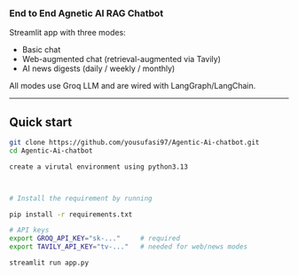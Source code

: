 ### End to End Agnetic AI RAG Chatbot



Streamlit app with three modes:

* Basic chat  
* Web-augmented chat (retrieval-augmented via Tavily)  
* AI news digests (daily / weekly / monthly)

All modes use Groq LLM and are wired with LangGraph/LangChain.

---

## Quick start

```bash
git clone https://github.com/yousufasi97/Agentic-Ai-chatbot.git
cd Agentic-Ai-chatbot

create a virutal environment using python3.13 



# Install the requirement by running

pip install -r requirements.txt

# API keys
export GROQ_API_KEY="sk-..."     # required
export TAVILY_API_KEY="tv-..."   # needed for web/news modes

streamlit run app.py
